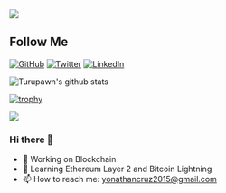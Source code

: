 <img src="https://visitor-badge.glitch.me/badge?page_id=yonathanvila.visitor-badge" />
<h2>Follow  Me</h2>
<p align="left">
	<a href="https://github.com/yonathanavila"><img src="https://img.shields.io/github/followers/yonathanavila.svg?label=GitHub&style=social" alt="GitHub"></a>
	<a href="https://twitter.com/alexisxcruz"><img src="https://img.shields.io/twitter/follow/alexisxcruz?label=Twitter&style=social" alt="Twitter"></a>
	<a href="https://www.linkedin.com/in/yonathan-cruz-326b141b2"><img src="https://img.shields.io/badge/LinkedIn--_.svg?style=social&logo=linkedin" alt="LinkedIn"></a>
	<!--<a><img src="https://visitor-badge.glitch.me/badge?page_id=yonathanavila.visitor-badge" /></a>-->
</p>


![Turupawn's github stats](https://github-readme-stats.vercel.app/api?username=yonathanavila&show_icons=true)

[![trophy](https://github-profile-trophy.vercel.app/?username=yonathanavila&theme=onedark)](https://github.com/ryo-ma/github-profile-trophy)

<a href="https://github.com/anuraghazra/github-readme-stats">
  <!-- Change the `github-readme-stats.anuraghazra1.vercel.app` to `github-readme-stats.vercel.app`  -->
  <img align="center" src="https://github-readme-stats.anuraghazra1.vercel.app/api/top-langs/?username=yonathanavila&layout=compact&theme=radical" />
</a>

### Hi there 👋

- 🔭 Working on Blockchain
- 🌱 Learning Ethereum Layer 2 and Bitcoin Lightning
- 📫 How to reach me: yonathancruz2015@gmail.com

<!--
**yonathanavila/yonathanavila** is a ✨ _special_ ✨ repository because its `README.md` (this file) appears on your GitHub profile.

Here are some ideas to get you started:

- 🔭 I’m currently working on La Bitcoinera TGU
- 🌱 I’m currently learning Blockchain
- 👯 I’m looking to collaborate on ...
- 🤔 I’m looking for help with ...
- 💬 Ask me about ...
- 📫 How to reach me: ...
- 😄 Pronouns: ...
- ⚡ Fun fact: ...
-->
